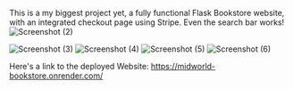 This is a my biggest project yet, a fully functional Flask Bookstore website, with an integrated checkout page using Stripe. Even the search bar works!  ![Screenshot (2)](https://github.com/JoPanta/Book-Store/assets/108143759/27289433-5752-41c4-8472-cb4c45fd2a6c)

![Screenshot (3)](https://github.com/JoPanta/Book-Store/assets/108143759/6113f9bf-9b37-4dc6-806f-f87249deb0f9)
![Screenshot (4)](https://github.com/JoPanta/Book-Store/assets/108143759/973b5b9b-5ae7-4042-aa53-602a4797d8e4)
![Screenshot (5)](https://github.com/JoPanta/Book-Store/assets/108143759/30beee4d-f3ed-4343-8263-4de6b7fcc135)
![Screenshot (6)](https://github.com/JoPanta/Book-Store/assets/108143759/a7f0bed4-bae0-44d5-9b44-0e38e893d194)


Here's a link to the deployed Website: https://midworld-bookstore.onrender.com/



